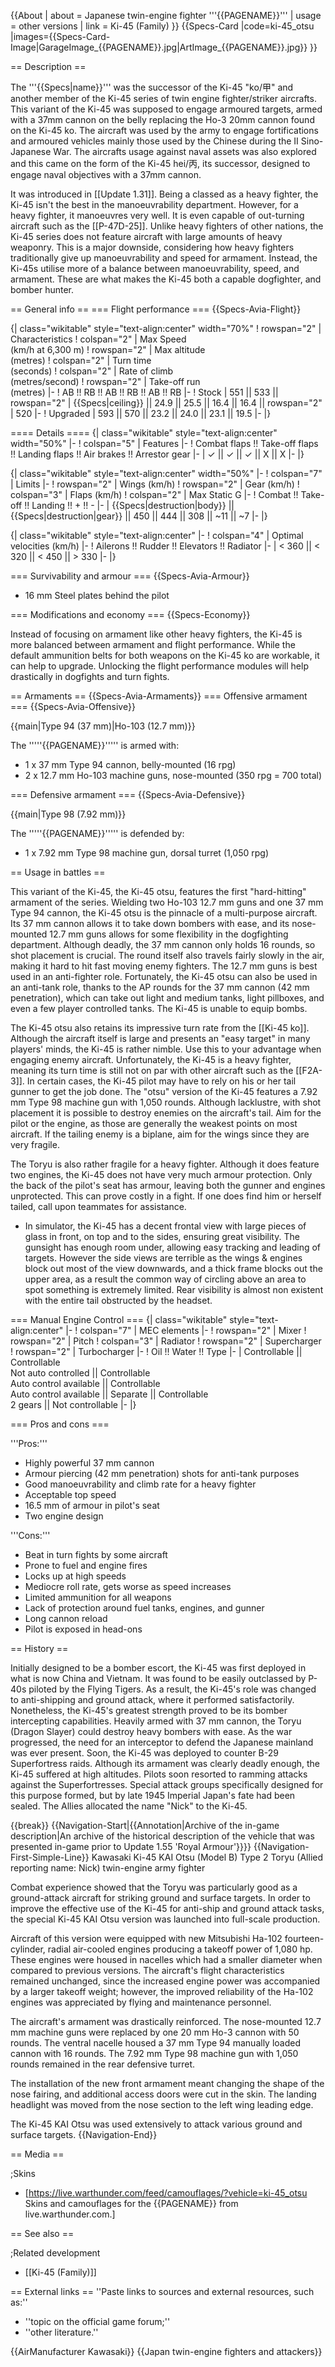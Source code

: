 {{About
| about = Japanese twin-engine fighter '''{{PAGENAME}}'''
| usage = other versions
| link = Ki-45 (Family)
}}
{{Specs-Card
|code=ki-45_otsu
|images={{Specs-Card-Image|GarageImage_{{PAGENAME}}.jpg|ArtImage_{{PAGENAME}}.jpg}}
}}

== Description ==
<!-- ''In the description, the first part should be about the history of and the creation and combat usage of the aircraft, as well as its key features. In the second part, tell the reader about the aircraft in the game. Insert a screenshot of the vehicle, so that if the novice player does not remember the vehicle by name, he will immediately understand what kind of vehicle the article is talking about.'' -->
The '''{{Specs|name}}''' was the successor of the Ki-45 "ko/甲" and another member of the Ki-45 series of twin engine fighter/striker aircrafts. This variant of the Ki-45 was supposed to engage armoured targets, armed with a 37mm cannon on the belly replacing the Ho-3 20mm cannon found on the Ki-45 ko. The aircraft was used by the army to engage fortifications and armoured vehicles mainly those used by the Chinese during the II Sino-Japanese War. The aircrafts usage against naval assets was also explored and this came on the form of the Ki-45 hei/丙, its successor, designed to engage naval objectives with a 37mm cannon.

It was introduced in [[Update 1.31]]. Being a classed as a heavy fighter, the Ki-45 isn't the best in the manoeuvrability department. However, for a heavy fighter, it manoeuvres very well. It is even capable of out-turning aircraft such as the [[P-47D-25]]. Unlike heavy fighters of other nations, the Ki-45 series does not feature aircraft with large amounts of heavy weaponry. This is a major downside, considering how heavy fighters traditionally give up manoeuvrability and speed for armament. Instead, the Ki-45s utilise more of a balance between manoeuvrability, speed, and armament. These are what makes the Ki-45 both a capable dogfighter, and bomber hunter.

== General info ==
=== Flight performance ===
{{Specs-Avia-Flight}}
<!-- ''Describe how the aircraft behaves in the air. Speed, manoeuvrability, acceleration and allowable loads - these are the most important characteristics of the vehicle.'' -->

{| class="wikitable" style="text-align:center" width="70%"
! rowspan="2" | Characteristics
! colspan="2" | Max Speed<br>(km/h at 6,300 m)
! rowspan="2" | Max altitude<br>(metres)
! colspan="2" | Turn time<br>(seconds)
! colspan="2" | Rate of climb<br>(metres/second)
! rowspan="2" | Take-off run<br>(metres)
|-
! AB !! RB !! AB !! RB !! AB !! RB
|-
! Stock
| 551 || 533 || rowspan="2" | {{Specs|ceiling}} || 24.9 || 25.5 || 16.4 || 16.4 || rowspan="2" | 520
|-
! Upgraded
| 593 || 570 || 23.2 || 24.0 || 23.1 || 19.5
|-
|}

==== Details ====
{| class="wikitable" style="text-align:center" width="50%"
|-
! colspan="5" | Features
|-
! Combat flaps !! Take-off flaps !! Landing flaps !! Air brakes !! Arrestor gear
|-
| ✓ || ✓ || ✓ || X || X     <!-- ✓ -->
|-
|}

{| class="wikitable" style="text-align:center" width="50%"
|-
! colspan="7" | Limits
|-
! rowspan="2" | Wings (km/h)
! rowspan="2" | Gear (km/h)
! colspan="3" | Flaps (km/h)
! colspan="2" | Max Static G
|-
! Combat !! Take-off !! Landing !! + !! -
|-
| {{Specs|destruction|body}} || {{Specs|destruction|gear}} || 450 || 444 || 308 || ~11 || ~7
|-
|}

{| class="wikitable" style="text-align:center"
|-
! colspan="4" | Optimal velocities (km/h)
|-
! Ailerons !! Rudder !! Elevators !! Radiator
|-
| < 360 || < 320 || < 450 || > 330
|-
|}

=== Survivability and armour ===
{{Specs-Avia-Armour}}
<!-- ''Examine the survivability of the aircraft. Note how vulnerable the structure is and how secure the pilot is, whether the fuel tanks are armoured, etc. Describe the armour, if there is any, and also mention the vulnerability of other critical aircraft systems.'' -->

* 16 mm Steel plates behind the pilot

=== Modifications and economy ===
{{Specs-Economy}}

Instead of focusing on armament like other heavy fighters, the Ki-45 is more balanced between armament and flight performance. While the default ammunition belts for both weapons on the Ki-45 ko are workable, it can help to upgrade. Unlocking the flight performance modules will help drastically in dogfights and turn fights.

== Armaments ==
{{Specs-Avia-Armaments}}
=== Offensive armament ===
{{Specs-Avia-Offensive}}
<!-- ''Describe the offensive armament of the aircraft, if any. Describe how effective the cannons and machine guns are in a battle, and also what belts or drums are better to use. If there is no offensive weaponry, delete this subsection.'' -->
{{main|Type 94 (37 mm)|Ho-103 (12.7 mm)}}

The '''''{{PAGENAME}}''''' is armed with:

* 1 x 37 mm Type 94 cannon, belly-mounted (16 rpg)
* 2 x 12.7 mm Ho-103 machine guns, nose-mounted (350 rpg = 700 total)

=== Defensive armament ===
{{Specs-Avia-Defensive}}
<!-- ''Defensive armament with turret machine guns or cannons, crewed by gunners. Examine the number of gunners and what belts or drums are better to use. If defensive weaponry is not available, remove this subsection.'' -->
{{main|Type 98 (7.92 mm)}}

The '''''{{PAGENAME}}''''' is defended by:

* 1 x 7.92 mm Type 98 machine gun, dorsal turret (1,050 rpg)

== Usage in battles ==
<!-- ''Describe the tactics of playing in the aircraft, the features of using aircraft in a team and advice on tactics. Refrain from creating a "guide" - do not impose a single point of view, but instead, give the reader food for thought. Examine the most dangerous enemies and give recommendations on fighting them. If necessary, note the specifics of the game in different modes (AB, RB, SB).'' -->
This variant of the Ki-45, the Ki-45 otsu, features the first "hard-hitting" armament of the series. Wielding two Ho-103 12.7 mm guns and one 37 mm Type 94 cannon, the Ki-45 otsu is the pinnacle of a multi-purpose aircraft. Its 37 mm cannon allows it to take down bombers with ease, and its nose-mounted 12.7 mm guns allows for some flexibility in the dogfighting department. Although deadly, the 37 mm cannon only holds 16 rounds, so shot placement is crucial. The round itself also travels fairly slowly in the air, making it hard to hit fast moving enemy fighters. The 12.7 mm guns is best used in an anti-fighter role. Fortunately, the Ki-45 otsu can also be used in an anti-tank role, thanks to the AP rounds for the 37 mm cannon (42 mm penetration), which can take out light and medium tanks, light pillboxes, and even a few player controlled tanks. The Ki-45 is unable to equip bombs.

The Ki-45 otsu also retains its impressive turn rate from the [[Ki-45 ko]]. Although the aircraft itself is large and presents an "easy target" in many players' minds, the Ki-45 is rather nimble. Use this to your advantage when engaging enemy aircraft. Unfortunately, the Ki-45 is a heavy fighter, meaning its turn time is still not on par with other aircraft such as the [[F2A-3]]. In certain cases, the Ki-45 pilot may have to rely on his or her tail gunner to get the job done. The "otsu" version of the Ki-45 features a 7.92 mm Type 98 machine gun with 1,050 rounds. Although lacklustre, with shot placement it is possible to destroy enemies on the aircraft's tail. Aim for the pilot or the engine, as those are generally the weakest points on most aircraft. If the tailing enemy is a biplane, aim for the wings since they are very fragile.

The Toryu is also rather fragile for a heavy fighter. Although it does feature two engines, the Ki-45 does not have very much armour protection. Only the back of the pilot's seat has armour, leaving both the gunner and engines unprotected. This can prove costly in a fight. If one does find him or herself tailed, call upon teammates for assistance.

* In simulator, the Ki-45 has a decent frontal view with large pieces of glass in front, on top and to the sides, ensuring great visibility. The gunsight has enough room under, allowing easy tracking and leading of targets. However the side views are terrible as the wings & engines block out most of the view downwards, and a thick frame blocks out the upper area, as a result the common way of circling above an area to spot something is extremely limited. Rear visibility is almost non existent with the entire tail obstructed by the headset.

=== Manual Engine Control ===
{| class="wikitable" style="text-align:center"
|-
! colspan="7" | MEC elements
|-
! rowspan="2" | Mixer
! rowspan="2" | Pitch
! colspan="3" | Radiator
! rowspan="2" | Supercharger
! rowspan="2" | Turbocharger
|-
! Oil !! Water !! Type
|-
| Controllable || Controllable<br>Not auto controlled || Controllable<br>Auto control available || Controllable<br>Auto control available || Separate || Controllable<br>2 gears || Not controllable
|-
|}

=== Pros and cons ===
<!-- ''Summarise and briefly evaluate the vehicle in terms of its characteristics and combat effectiveness. Mark its pros and cons in the bulleted list. Try not to use more than 6 points for each of the characteristics. Avoid using categorical definitions such as "bad", "good" and the like - use substitutions with softer forms such as "inadequate" and "effective".'' -->

'''Pros:'''

* Highly powerful 37 mm cannon
* Armour piercing (42 mm penetration) shots for anti-tank purposes
* Good manoeuvrability and climb rate for a heavy fighter
* Acceptable top speed
* 16.5 mm of armour in pilot's seat
* Two engine design

'''Cons:'''

* Beat in turn fights by some aircraft
* Prone to fuel and engine fires
* Locks up at high speeds
* Mediocre roll rate, gets worse as speed increases
* Limited ammunition for all weapons
* Lack of protection around fuel tanks, engines, and gunner
* Long cannon reload
* Pilot is exposed in head-ons

== History ==
<!-- ''Describe the history of the creation and combat usage of the aircraft in more detail than in the introduction. If the historical reference turns out to be too long, take it to a separate article, taking a link to the article about the vehicle and adding a block "/History" (example: <nowiki>https://wiki.warthunder.com/(Vehicle-name)/History</nowiki>) and add a link to it here using the <code>main</code> template. Be sure to reference text and sources by using <code><nowiki><ref></ref></nowiki></code>, as well as adding them at the end of the article with <code><nowiki><references /></nowiki></code>. This section may also include the vehicle's dev blog entry (if applicable) and the in-game encyclopedia description (under <code><nowiki>=== In-game description ===</nowiki></code>, also if applicable).'' -->
Initially designed to be a bomber escort, the Ki-45 was first deployed in what is now China and Vietnam. It was found to be easily outclassed by P-40s piloted by the Flying Tigers. As a result, the Ki-45's role was changed to anti-shipping and ground attack, where it performed satisfactorily. Nonetheless, the Ki-45's greatest strength proved to be its bomber intercepting capabilities. Heavily armed with 37 mm cannon, the Toryu (Dragon Slayer) could destroy heavy bombers with ease. As the war progressed, the need for an interceptor to defend the Japanese mainland was ever present. Soon, the Ki-45 was deployed to counter B-29 Superfortress raids. Although its armament was clearly deadly enough, the Ki-45 suffered at high altitudes. Pilots soon resorted to ramming attacks against the Superfortresses. Special attack groups specifically designed for this purpose formed, but by late 1945 Imperial Japan's fate had been sealed. The Allies allocated the name "Nick" to the Ki-45.

{{break}}
{{Navigation-Start|{{Annotation|Archive of the in-game description|An archive of the historical description of the vehicle that was presented in-game prior to Update 1.55 'Royal Armour'}}}}
{{Navigation-First-Simple-Line}}
Kawasaki Ki-45 KAI Otsu (Model B) Type 2 Toryu (Allied reporting name: Nick) twin-engine army fighter

Combat experience showed that the Toryu was particularly good as a ground-attack aircraft for striking ground and surface targets. In order to improve the effective use of the Ki-45 for anti-ship and ground attack tasks, the special Ki-45 KAI Otsu version was launched into full-scale production.

Aircraft of this version were equipped with new Mitsubishi Ha-102 fourteen-cylinder, radial air-cooled engines producing a takeoff power of 1,080 hp. These engines were housed in nacelles which had a smaller diameter when compared to previous versions. The aircraft's flight characteristics remained unchanged, since the increased engine power was accompanied by a larger takeoff weight; however, the improved reliability of the Ha-102 engines was appreciated by flying and maintenance personnel.

The aircraft's armament was drastically reinforced. The nose-mounted 12.7 mm machine guns were replaced by one 20 mm Ho-3 cannon with 50 rounds. The ventral nacelle housed a 37 mm Type 94 manually loaded cannon with 16 rounds. The 7.92 mm Type 98 machine gun with 1,050 rounds remained in the rear defensive turret.

The installation of the new front armament meant changing the shape of the nose fairing, and additional access doors were cut in the skin. The landing headlight was moved from the nose section to the left wing leading edge.

The Ki-45 KAI Otsu was used extensively to attack various ground and surface targets.
{{Navigation-End}}

== Media ==
<!-- ''Excellent additions to the article would be video guides, screenshots from the game, and photos.'' -->

;Skins

* [https://live.warthunder.com/feed/camouflages/?vehicle=ki-45_otsu Skins and camouflages for the {{PAGENAME}} from live.warthunder.com.]

== See also ==
<!-- ''Links to the articles on the War Thunder Wiki that you think will be useful for the reader, for example:''
* ''reference to the series of the aircraft;''
* ''links to approximate analogues of other nations and research trees.'' -->

;Related development

* [[Ki-45 (Family)]]

== External links ==
''Paste links to sources and external resources, such as:''

* ''topic on the official game forum;''
* ''other literature.''

{{AirManufacturer Kawasaki}}
{{Japan twin-engine fighters and attackers}}